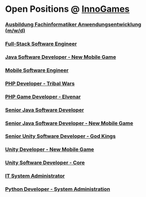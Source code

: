 # Open Positions @ [InnoGames](https://www.innogames.com/career/detail/job?s=github_jobs_repo)

### [Ausbildung Fachinformatiker Anwendungsentwicklung \(m/w/d\)](ausbildung-fachinformatiker-anwendungsentwicklung-m-w-d.md)
### [Full-Stack Software Engineer](full-stack-software-engineer.md)
### [Java Software Developer - New Mobile Game](java-software-developer-new-mobile-game.md)
### [Mobile Software Engineer](mobile-software-engineer.md)
### [PHP Developer - Tribal Wars](php-developer-tribal-wars.md)
### [PHP Game Developer - Elvenar](php-game-developer-elvenar.md)
### [Senior Java Software Developer](senior-java-software-developer.md)
### [Senior Java Software Developer - New Mobile Game](senior-java-software-developer-new-mobile-game.md)
### [Senior Unity Software Developer - God Kings](senior-unity-software-developer-god-kings.md)
### [Unity Developer - New Mobile Game](unity-developer-new-mobile-game.md)
### [Unity Software Developer - Core](unity-software-developer-core.md)
### [IT System Administrator](it-system-administrator.md)
### [Python Developer - System Administration](python-developer-system-administration.md)
